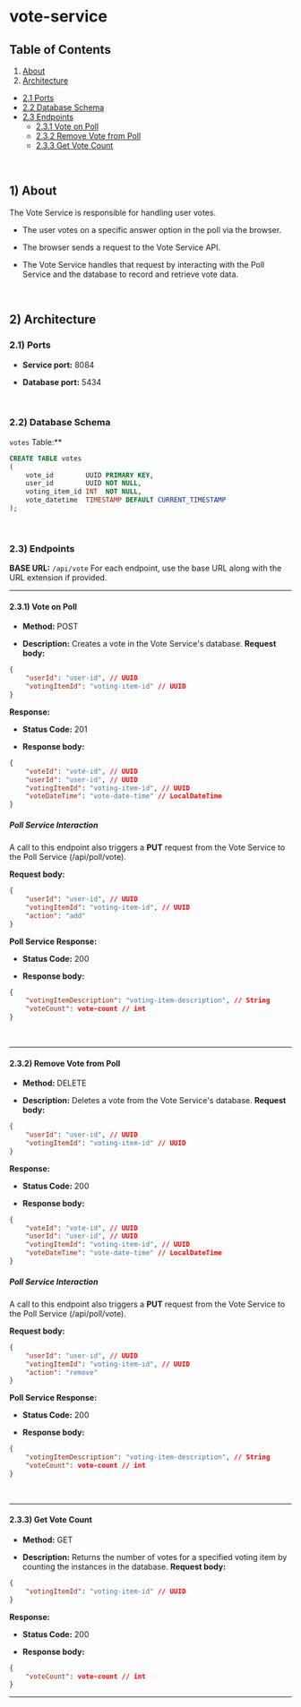 # vote-service

## Table of Contents

1. [About](#1-about)
2. [Architecture](#2-architecture)
  - [2.1 Ports](#21-ports)
  - [2.2 Database Schema](#22-database-schema)
  - [2.3 Endpoints](#23-endpoints)
    - [2.3.1 Vote on Poll](#231-vote-on-poll)
    - [2.3.2 Remove Vote from Poll](#232-remove-vote-from-poll)
    - [2.3.3 Get Vote Count](#233-get-vote-count)

<br />



## 1) About

The Vote Service is responsible for handling user votes.

- The user votes on a specific answer option in the poll via the browser.

- The browser sends a request to the Vote Service API.

- The Vote Service handles that request by interacting with the Poll Service and the database to record and retrieve vote data.

<br />



## 2) Architecture

### 2.1) Ports

- **Service port:**  8084

- **Database port:**  5434

<br />



### 2.2) Database Schema
`votes` Table:**

```sql
CREATE TABLE votes
(
    vote_id        UUID PRIMARY KEY,
    user_id        UUID NOT NULL,
    voting_item_id INT  NOT NULL,
    vote_datetime  TIMESTAMP DEFAULT CURRENT_TIMESTAMP
);
```
<br />



### 2.3) Endpoints
**BASE URL:**  `/api/vote`
For each endpoint, use the base URL along with the URL extension if provided.
<br />


---
#### 2.3.1) Vote on Poll

- **Method:**  POST

- **Description:**  Creates a vote in the Vote Service's database.
  **Request body:**

```json
{
    "userId": "user-id", // UUID
    "votingItemId": "voting-item-id" // UUID
}
```
**Response:**
- **Status Code:**  201

- **Response body:**


```json
{
    "voteId": "vote-id", // UUID
    "userId": "user-id", // UUID
    "votingItemId": "voting-item-id", // UUID
    "voteDateTime": "vote-date-time" // LocalDateTime
}
```

##### Poll Service Interaction
A call to this endpoint also triggers a **PUT**  request from the Vote Service to the Poll Service (/api/poll/vote).

**Request body:**

```json
{
    "userId": "user-id", // UUID
    "votingItemId": "voting-item-id", // UUID
    "action": "add"
}
```
**Poll Service Response:**
- **Status Code:**  200

- **Response body:**

```json
{
    "votingItemDescription": "voting-item-description", // String
    "voteCount": vote-count // int
}
```
<br />



---

#### 2.3.2) Remove Vote from Poll

- **Method:**  DELETE

- **Description:**  Deletes a vote from the Vote Service's database.
  **Request body:**

```json
{
    "userId": "user-id", // UUID
    "votingItemId": "voting-item-id" // UUID
}
```
**Response:**
- **Status Code:**  200

- **Response body:**


```json
{
    "voteId": "vote-id", // UUID
    "userId": "user-id", // UUID
    "votingItemId": "voting-item-id", // UUID
    "voteDateTime": "vote-date-time" // LocalDateTime
}
```

##### Poll Service Interaction
A call to this endpoint also triggers a **PUT**  request from the Vote Service to the Poll Service (/api/poll/vote).

**Request body:**

```json
{
    "userId": "user-id", // UUID
    "votingItemId": "voting-item-id", // UUID
    "action": "remove"
}
```
**Poll Service Response:**
- **Status Code:**  200

- **Response body:**


```json
{
    "votingItemDescription": "voting-item-description", // String
    "voteCount": vote-count // int
}
```
<br />



---

#### 2.3.3) Get Vote Count

- **Method:**  GET

- **Description:**  Returns the number of votes for a specified voting item by counting the instances in the database.
  **Request body:**

```json
{
    "votingItemId": "voting-item-id" // UUID
}
```
**Response:**
- **Status Code:**  200

- **Response body:**


```json
{
    "voteCount": vote-count // int
}
```

---